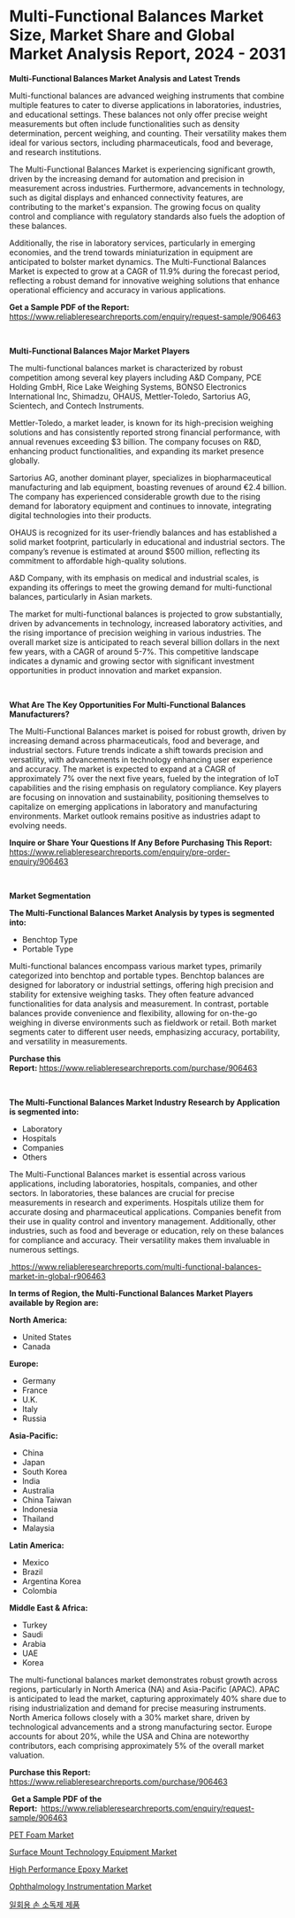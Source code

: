 <p><h1>Multi-Functional Balances Market Size, Market Share and Global Market Analysis Report, 2024 - 2031</h1></p><p><strong>Multi-Functional Balances Market Analysis and Latest Trends</strong></p>
<p><p>Multi-functional balances are advanced weighing instruments that combine multiple features to cater to diverse applications in laboratories, industries, and educational settings. These balances not only offer precise weight measurements but often include functionalities such as density determination, percent weighing, and counting. Their versatility makes them ideal for various sectors, including pharmaceuticals, food and beverage, and research institutions.</p><p>The Multi-Functional Balances Market is experiencing significant growth, driven by the increasing demand for automation and precision in measurement across industries. Furthermore, advancements in technology, such as digital displays and enhanced connectivity features, are contributing to the market's expansion. The growing focus on quality control and compliance with regulatory standards also fuels the adoption of these balances.</p><p>Additionally, the rise in laboratory services, particularly in emerging economies, and the trend towards miniaturization in equipment are anticipated to bolster market dynamics. The Multi-Functional Balances Market is expected to grow at a CAGR of 11.9% during the forecast period, reflecting a robust demand for innovative weighing solutions that enhance operational efficiency and accuracy in various applications.</p></p>
<p><strong>Get a Sample PDF of the Report:&nbsp;</strong> <a href="https://www.reliableresearchreports.com/enquiry/request-sample/906463">https://www.reliableresearchreports.com/enquiry/request-sample/906463</a></p>
<p>&nbsp;</p>
<p><strong>Multi-Functional Balances Major Market Players</strong></p>
<p><p>The multi-functional balances market is characterized by robust competition among several key players including A&D Company, PCE Holding GmbH, Rice Lake Weighing Systems, BONSO Electronics International Inc, Shimadzu, OHAUS, Mettler-Toledo, Sartorius AG, Scientech, and Contech Instruments. </p><p>Mettler-Toledo, a market leader, is known for its high-precision weighing solutions and has consistently reported strong financial performance, with annual revenues exceeding $3 billion. The company focuses on R&D, enhancing product functionalities, and expanding its market presence globally. </p><p>Sartorius AG, another dominant player, specializes in biopharmaceutical manufacturing and lab equipment, boasting revenues of around €2.4 billion. The company has experienced considerable growth due to the rising demand for laboratory equipment and continues to innovate, integrating digital technologies into their products.</p><p>OHAUS is recognized for its user-friendly balances and has established a solid market footprint, particularly in educational and industrial sectors. The company’s revenue is estimated at around $500 million, reflecting its commitment to affordable high-quality solutions. </p><p>A&D Company, with its emphasis on medical and industrial scales, is expanding its offerings to meet the growing demand for multi-functional balances, particularly in Asian markets. </p><p>The market for multi-functional balances is projected to grow substantially, driven by advancements in technology, increased laboratory activities, and the rising importance of precision weighing in various industries. The overall market size is anticipated to reach several billion dollars in the next few years, with a CAGR of around 5-7%. This competitive landscape indicates a dynamic and growing sector with significant investment opportunities in product innovation and market expansion.</p></p>
<p>&nbsp;</p>
<p><strong>What Are The Key Opportunities For Multi-Functional Balances Manufacturers?</strong></p>
<p><p>The Multi-Functional Balances market is poised for robust growth, driven by increasing demand across pharmaceuticals, food and beverage, and industrial sectors. Future trends indicate a shift towards precision and versatility, with advancements in technology enhancing user experience and accuracy. The market is expected to expand at a CAGR of approximately 7% over the next five years, fueled by the integration of IoT capabilities and the rising emphasis on regulatory compliance. Key players are focusing on innovation and sustainability, positioning themselves to capitalize on emerging applications in laboratory and manufacturing environments. Market outlook remains positive as industries adapt to evolving needs.</p></p>
<p><strong>Inquire or Share Your Questions If Any Before Purchasing This Report:</strong> <a href="https://www.reliableresearchreports.com/enquiry/pre-order-enquiry/906463">https://www.reliableresearchreports.com/enquiry/pre-order-enquiry/906463</a></p>
<p>&nbsp;</p>
<p><strong>Market Segmentation</strong></p>
<p><strong>The Multi-Functional Balances Market Analysis by types is segmented into:</strong></p>
<p><ul><li>Benchtop Type</li><li>Portable Type</li></ul></p>
<p><p>Multi-functional balances encompass various market types, primarily categorized into benchtop and portable types. Benchtop balances are designed for laboratory or industrial settings, offering high precision and stability for extensive weighing tasks. They often feature advanced functionalities for data analysis and measurement. In contrast, portable balances provide convenience and flexibility, allowing for on-the-go weighing in diverse environments such as fieldwork or retail. Both market segments cater to different user needs, emphasizing accuracy, portability, and versatility in measurements.</p></p>
<p><strong>Purchase this Report:&nbsp;</strong><a href="https://www.reliableresearchreports.com/purchase/906463">https://www.reliableresearchreports.com/purchase/906463</a></p>
<p>&nbsp;</p>
<p><strong>The Multi-Functional Balances Market Industry Research by Application is segmented into:</strong></p>
<p><ul><li>Laboratory</li><li>Hospitals</li><li>Companies</li><li>Others</li></ul></p>
<p><p>The Multi-Functional Balances market is essential across various applications, including laboratories, hospitals, companies, and other sectors. In laboratories, these balances are crucial for precise measurements in research and experiments. Hospitals utilize them for accurate dosing and pharmaceutical applications. Companies benefit from their use in quality control and inventory management. Additionally, other industries, such as food and beverage or education, rely on these balances for compliance and accuracy. Their versatility makes them invaluable in numerous settings.</p></p>
<p><a href="https://www.reliableresearchreports.com/multi-functional-balances-market-in-global-r906463">&nbsp;https://www.reliableresearchreports.com/multi-functional-balances-market-in-global-r906463</a></p>
<p><strong>In terms of Region, the Multi-Functional Balances Market Players available by Region are:</strong></p>
<p>
    <p> <strong> North America: </strong>
        <ul>
            <li>United States</li>
            <li>Canada</li>
        </ul>
        </p> 
    <p> <strong> Europe: </strong>
        <ul>
            <li>Germany</li>
            <li>France</li>
            <li>U.K.</li>
            <li>Italy</li>
            <li>Russia</li>
        </ul>
        </p> 
    <p> <strong> Asia-Pacific: </strong>
        <ul>
            <li>China</li>
            <li>Japan</li>
            <li>South Korea</li>
            <li>India</li>
            <li>Australia</li>
            <li>China Taiwan</li>
            <li>Indonesia</li>
            <li>Thailand</li>
            <li>Malaysia</li>
        </ul>
        </p> 
    <p> <strong> Latin America: </strong>
        <ul>
            <li>Mexico</li>
            <li>Brazil</li>
            <li>Argentina Korea</li>
            <li>Colombia</li>
        </ul>
        </p> 
    <p> <strong> Middle East & Africa: </strong>
        <ul>
            <li>Turkey</li>
            <li>Saudi</li>
            <li>Arabia</li>
            <li>UAE</li>
            <li>Korea</li>
        </ul>
    </p>
    </p>
<p><p>The multi-functional balances market demonstrates robust growth across regions, particularly in North America (NA) and Asia-Pacific (APAC). APAC is anticipated to lead the market, capturing approximately 40% share due to rising industrialization and demand for precise measuring instruments. North America follows closely with a 30% market share, driven by technological advancements and a strong manufacturing sector. Europe accounts for about 20%, while the USA and China are noteworthy contributors, each comprising approximately 5% of the overall market valuation.</p></p>
<p><strong>Purchase this Report: </strong><a href="https://www.reliableresearchreports.com/purchase/906463">https://www.reliableresearchreports.com/purchase/906463</a></p>
<p>&nbsp;<strong>Get a Sample PDF of the Report:&nbsp;&nbsp;</strong><a href="https://www.reliableresearchreports.com/enquiry/request-sample/906463">https://www.reliableresearchreports.com/enquiry/request-sample/906463</a></p>
<p><strong></strong></p>
<p><p><a href="https://issuu.com/reportprime-2/docs/pet-foam-market-size-2030.pptx_e99923e31968f5">PET Foam Market</a></p><p><a href="https://www.linkedin.com/pulse/analyzing-key-drivers-surface-mount-technology-equipment-market-uqvec?trackingId=kyfJh8hlQvWAASo8My5xnA%3D%3D">Surface Mount Technology Equipment Market</a></p><p><a href="https://issuu.com/reportprime-2/docs/high-performance-epoxy-market-size-_c395dab1b7fa18">High Performance Epoxy Market</a></p><p><a href="https://github.com/irfadac/Market-Research-Report-List-5/blob/main/ophthalmology-instrumentation-market.md">Ophthalmology Instrumentation Market</a></p><p><a href="https://medium.com/@avaoneill70/%EC%84%B8%EA%B3%84-disposable-hand-sanitizer-products-market-%EC%9D%80-2024%EC%97%90%EC%84%9C-2031%EB%A1%9C-%EC%97%B0%ED%8F%89%EA%B7%A0-%EC%A6%9D%EA%B0%80%EC%9C%A8%EC%9D%84-%EB%B3%B4%EC%9D%BC-%EA%B2%83%EC%9C%BC%EB%A1%9C-%EC%98%88%EC%83%81%EB%90%A9%EB%8B%88%EB%8B%A4-58ef80b15a85">일회용 손 소독제 제품</a></p></p>